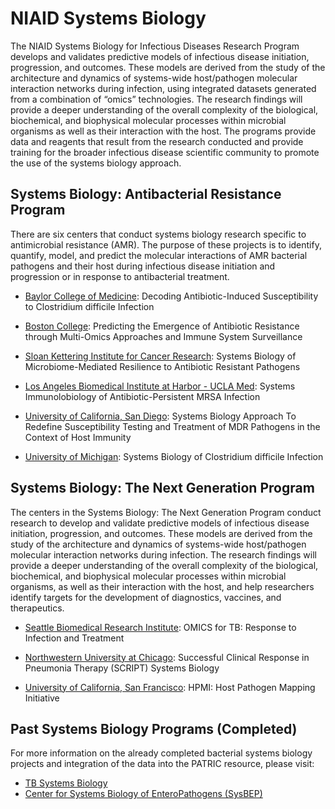 # NIAID Systems Biology

The NIAID Systems Biology for Infectious Diseases Research Program develops and validates predictive models of infectious disease initiation, progression, and outcomes. These models are derived from the study of the architecture and dynamics of systems-wide host/pathogen molecular interaction networks during infection, using integrated datasets generated from a combination of “omics” technologies. The research findings will provide a deeper understanding of the overall complexity of the biological, biochemical, and biophysical molecular processes within microbial organisms as well as their interaction with the host. The programs provide data and reagents that result from the research conducted and provide training for the broader infectious disease scientific community to promote the use of the systems biology approach.


## Systems Biology: Antibacterial Resistance Program
There are six centers that conduct systems biology research specific to antimicrobial resistance (AMR). The purpose of these projects is to identify, quantify, model, and predict the molecular interactions of AMR bacterial pathogens and their host during infectious disease initiation and progression or in response to antibacterial treatment.

* [Baylor College of Medicine](https://www.patricbrc.org/webpage/website/data_collections/content/SysBio_Baylor_College.html): 
Decoding Antibiotic-Induced Susceptibility to Clostridium difficile Infection

* [Boston College](https://www.patricbrc.org/webpage/website/data_collections/content/predicting_the_emergence_antibiotic_resistance.html): 
Predicting the Emergence of Antibiotic Resistance through Multi-Omics Approaches and Immune System Surveillance

* [Sloan Kettering Institute for Cancer Research](https://www.patricbrc.org/webpage/website/data_collections/content/systems_biology_of_microbiome_mediated_resilence.html): 
Systems Biology of Microbiome-Mediated Resilience to Antibiotic Resistant Pathogens

* [Los Angeles Biomedical Institute at Harbor - UCLA Med](https://www.patricbrc.org/webpage/website/data_collections/content/systems_immunolobiology.html): 
Systems Immunolobiology of Antibiotic-Persistent MRSA Infection

* [University of California, San Diego](https://www.patricbrc.org/webpage/website/data_collections/content/systems_biology_approach.html):
Systems Biology Approach To Redefine Susceptibility Testing and Treatment of MDR Pathogens in the Context of Host Immunity

* [University of Michigan](https://www.patricbrc.org/webpage/website/data_collections/content/systems_biology_of_clostridium_difficile_infection.html): 
Systems Biology of Clostridium difficile Infection


## Systems Biology: The Next Generation Program
The centers in the Systems Biology: The Next Generation Program conduct research to develop and validate predictive models of infectious disease initiation, progression, and outcomes. These models are derived from the study of the architecture and dynamics of systems-wide host/pathogen molecular interaction networks during infection. The research findings will provide a deeper understanding of the overall complexity of the biological, biochemical, and biophysical molecular processes within microbial organisms, as well as their interaction with the host, and help researchers identify targets for the development of diagnostics, vaccines, and therapeutics.

* [Seattle Biomedical Research Institute](https://www.patricbrc.org/webpage/website/data_collections/content/omics4tb.html):
OMICS for TB: Response to Infection and Treatment

* [Northwestern University at Chicago](https://www.patricbrc.org/webpage/website/data_collections/content/SysBio_SCRIPT.html):
Successful Clinical Response in Pneumonia Therapy (SCRIPT) Systems Biology

* [University of California, San Francisco](https://www.patricbrc.org/webpage/website/data_collections/content/SysBio_HPMI.html): 
HPMI: Host Pathogen Mapping Initiative


## Past Systems Biology Programs (Completed)
For more information on the already completed bacterial systems biology projects and integration of the data into the PATRIC resource, please visit:

* [TB Systems Biology](https://www.patricbrc.org/webpage/website/data_collections/content/tb_systems_biology.html)
* [Center for Systems Biology of EnteroPathogens (SysBEP)](https://www.patricbrc.org/webpage/website/data_collections/content/center_for_systems_biology_enteropathogens_sysbep.html)
